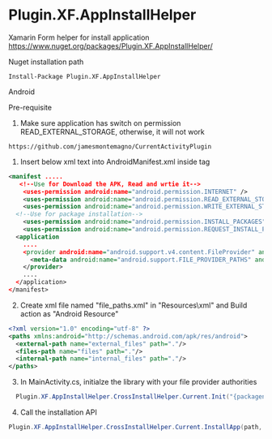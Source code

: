 # Plugin.XF.AppInstallHelper
Xamarin Form helper for install application
https://www.nuget.org/packages/Plugin.XF.AppInstallHelper/

Nuget installation path
```
Install-Package Plugin.XF.AppInstallHelper
```

Android

Pre-requisite
1. Make sure application has switch on permission READ_EXTERNAL_STORAGE, otherwise, it will not work
```
https://github.com/jamesmontemagno/CurrentActivityPlugin
```

1. Insert below xml text into AndroidManifest.xml inside <application> tag
  
``` xml
<manifest .....
   <!--Use for Download the APK, Read and wrtie it-->
	<uses-permission android:name="android.permission.INTERNET" />
	<uses-permission android:name="android.permission.READ_EXTERNAL_STORAGE" />
	<uses-permission android:name="android.permission.WRITE_EXTERNAL_STORAGE" />
  <!--Use for package installation-->
	<uses-permission android:name="android.permission.INSTALL_PACKAGES" />
	<uses-permission android:name="android.permission.REQUEST_INSTALL_PACKAGES" />
  <application 
    ....
    <provider android:name="android.support.v4.content.FileProvider" android:authorities="{packagename}.fileprovider" android:exported="false" android:grantUriPermissions="true">
      <meta-data android:name="android.support.FILE_PROVIDER_PATHS" android:resource="@xml/file_paths" />
    </provider>
    ....
  </application>
</manifest>
```

2. Create xml file named "file_paths.xml" in "Resources\xml" and Build action as "Android Resource"
``` xml
<?xml version="1.0" encoding="utf-8" ?>
<paths xmlns:android="http://schemas.android.com/apk/res/android">
  <external-path name="external_files" path="."/>
  <files-path name="files" path="."/>
  <internal-path name="internal_files" path="."/>
</paths>
```

3. In MainActivity.cs, initialze the library with your file provider authorities
```C#
  Plugin.XF.AppInstallHelper.CrossInstallHelper.Current.Init("{packagename}.fileprovider");
```

4. Call the installation API
```C#
Plugin.XF.AppInstallHelper.CrossInstallHelper.Current.InstallApp(path, installMode);
```
